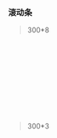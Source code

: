 ### 滚动条

> 300*8

<div class="ihr-scrollbar-8" style="height:150px;width:400px;overflow:scroll">
  <div style="height:200px;width:600px;"></div>
</div>

> 300*3

<div class="ihr-scrollbar-3" style="height:150px;width:400px;overflow:scroll">
  <div style="height:200px;width:600px;"></div>
</div>